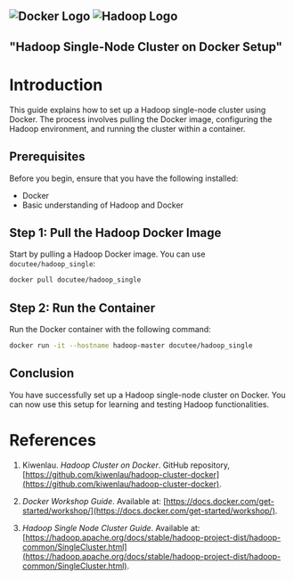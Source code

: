 ![Docker Logo](https://encrypted-tbn0.gstatic.com/images?q=tbn:ANd9GcS8oc9rEzkFAbyQxF6TYgfCoCwmKjsFH9O8QA&s) 
![Hadoop Logo](https://hadoop.apache.org/images/hadoop-logo.jpg)
---
"Hadoop Single-Node Cluster on Docker Setup"
---

# Introduction

This guide explains how to set up a Hadoop single-node cluster using Docker. The process involves pulling the Docker image, configuring the Hadoop environment, and running the cluster within a container.

## Prerequisites

Before you begin, ensure that you have the following installed:

- Docker
- Basic understanding of Hadoop and Docker

## Step 1: Pull the Hadoop Docker Image

Start by pulling a Hadoop Docker image. You can use `docutee/hadoop_single`:

```bash
docker pull docutee/hadoop_single
```

## Step 2: Run the Container

Run the Docker container with the following command:

```bash
docker run -it --hostname hadoop-master docutee/hadoop_single
```

## Conclusion

You have successfully set up a Hadoop single-node cluster on Docker. You can now use this setup for learning and testing Hadoop functionalities.

# References

1. Kiwenlau. *Hadoop Cluster on Docker*. GitHub repository, [https://github.com/kiwenlau/hadoop-cluster-docker](https://github.com/kiwenlau/hadoop-cluster-docker).

2. *Docker Workshop Guide*. Available at: [https://docs.docker.com/get-started/workshop/](https://docs.docker.com/get-started/workshop/).

3. *Hadoop Single Node Cluster Guide*. Available at: [https://hadoop.apache.org/docs/stable/hadoop-project-dist/hadoop-common/SingleCluster.html](https://hadoop.apache.org/docs/stable/hadoop-project-dist/hadoop-common/SingleCluster.html).


